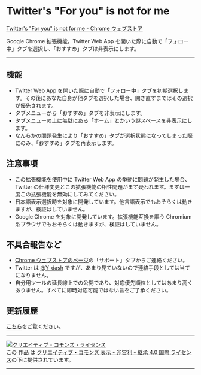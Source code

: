 # Twitter's "For you" is not for me

[Twitter's "For you" is not for me  \- Chrome ウェブストア](https://chrome.google.com/webstore/detail/twitters-for-you-is-not-f/nlpmfaocdocgmeheioilmhnniimnkopc)

Google Chrome 拡張機能。Twitter Web App を開いた際に自動で「フォロー中」タブを選択し、「おすすめ」タブは非表示にします。

---

## 機能

- Twitter Web App を開いた際に自動で「フォロー中」タブを初期選択します。その後にあなた自身が他タブを選択した場合、開き直すまではその選択が優先されます。
- タブメニューから「おすすめ」タブを非表示にします。
- タブメニューの上に無駄にある「ホーム」とかいう謎スペースを非表示にします。
- なんらかの問題発生により「おすすめ」タブが選択状態になってしまった際にのみ、「おすすめ」タブを再表示します。

## 注意事項

- この拡張機能を使用中に Twitter Web App の挙動に問題が発生した場合、Twitter の仕様変更とこの拡張機能の相性問題がまず疑われます。まずは一度この拡張機能を無効にしてみてください。
- 日本語表示選択時を対象に開発しています。他言語表示でもおそらくは動きますが、検証はしていません。
- Google Chrome を対象に開発しています。拡張機能互換を謳う Chromium 系ブラウザでもおそらくは動きますが、検証はしていません。

## 不具合報告など

- [Chrome ウェブストアのページ](https://chrome.google.com/webstore/detail/twitters-for-you-is-not-f/nlpmfaocdocgmeheioilmhnniimnkopc)の「サポート」タブからご連絡ください。
- Twitter は [@Y\_dash](https://twitter.com/Y_dash) ですが、あまり見ていないので連絡手段としては当てになりません。
- 自分用ツールの延長線上での公開であり、対応優先順位としてはあまり高くありません。すべてに即時対応可能ではない旨をご了承ください。

## 更新履歴

[こちら](https://github.com/Y-dash/twitters-for-you-is-not-for-me/releases)をご覧ください。

---

[![クリエイティブ・コモンズ・ライセンス](https://i.creativecommons.org/l/by-nc-sa/4.0/88x31.png)](http://creativecommons.org/licenses/by-nc-sa/4.0/)  
この 作品 は [クリエイティブ・コモンズ 表示 - 非営利 - 継承 4.0 国際 ライセンス](http://creativecommons.org/licenses/by-nc-sa/4.0/)の下に提供されています。

---